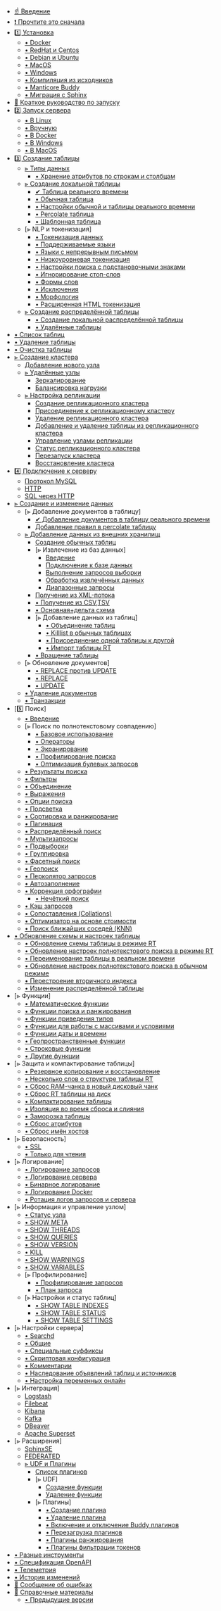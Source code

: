 * [☝ Введение](Introduction.md)
* [❗ Прочтите это сначала](Read_this_first.md)
* [1️⃣ Установка](Installation/Installation.md)
    * [• Docker](Installation/Docker.md)
    * [• RedHat и Centos](Installation/RHEL_and_Centos.md)
    * [• Debian и Ubuntu](Installation/Debian_and_Ubuntu.md)
    * [• MacOS](Installation/MacOS.md)
    * [• Windows](Installation/Windows.md)
    * [• Компиляция из исходников](Installation/Compiling_from_sources.md)
    * [• Manticore Buddy](Installation/Manticore_Buddy.md)
    * [• Миграция с Sphinx](Installation/Migration_from_Sphinx.md)
* [🔰 Краткое руководство по запуску](Quick_start_guide.md)
* [2️⃣ Запуск сервера](Starting_the_server.md)
    * [• В Linux](Starting_the_server/Linux.md)
    * [• Вручную](Starting_the_server/Manually.md)
    * [• В Docker](Starting_the_server/Docker.md)
    * [• В Windows](Starting_the_server/Windows.md)
    * [• В MacOS](Starting_the_server/MacOS.md)
* [3️⃣ Создание таблицы](Creating_a_table.md)
    * [⪢ Типы данных](Creating_a_table/Data_types.md)
        * [• Хранение атрибутов по строкам и столбцам](Creating_a_table/Data_types.md#Row-wise-and-columnar-attribute-storages)
    * [⪢ Создание локальной таблицы](Creating_a_table/Local_tables.md)
        * [✔ Таблица реального времени](Creating_a_table/Local_tables/Real-time_table.md)
        * [• Обычная таблица](Creating_a_table/Local_tables/Plain_table.md)
        * [• Настройки обычной и таблицы реального времени](Creating_a_table/Local_tables/Plain_and_real-time_table_settings.md)
        * [• Percolate таблица](Creating_a_table/Local_tables/Percolate_table.md)
        * [• Шаблонная таблица](Creating_a_table/Local_tables/Template_table.md)
    * [⪢ NLP и токенизация]
        * [• Токенизация данных](Creating_a_table/NLP_and_tokenization/Data_tokenization.md)
        * [• Поддерживаемые языки](Creating_a_table/NLP_and_tokenization/Supported_languages.md)
        * [• Языки с непрерывным письмом](Creating_a_table/NLP_and_tokenization/Languages_with_continuous_scripts.md)
        * [• Низкоуровневая токенизация](Creating_a_table/NLP_and_tokenization/Low-level_tokenization.md)
        * [• Настройки поиска с подстановочными знаками](Creating_a_table/NLP_and_tokenization/Wildcard_searching_settings.md)
        * [• Игнорирование стоп-слов](Creating_a_table/NLP_and_tokenization/Ignoring_stop-words.md)
        * [• Формы слов](Creating_a_table/NLP_and_tokenization/Wordforms.md)
        * [• Исключения](Creating_a_table/NLP_and_tokenization/Exceptions.md)
        * [• Морфология](Creating_a_table/NLP_and_tokenization/Morphology.md)
        * [• Расширенная HTML токенизация](Creating_a_table/NLP_and_tokenization/Advanced_HTML_tokenization.md)
    * [⪢ Создание распределённой таблицы](Creating_a_table/Creating_a_distributed_table/Creating_a_distributed_table.md)
        * [• Создание локальной распределённой таблицы](Creating_a_table/Creating_a_distributed_table/Creating_a_local_distributed_table.md)
        * [• Удалённые таблицы](Creating_a_table/Creating_a_distributed_table/Remote_tables.md)
* [• Список таблиц](Listing_tables.md)
* [• Удаление таблицы](Deleting_a_table.md)
* [• Очистка таблицы](Emptying_a_table.md)
* [⪢ Создание кластера](Creating_a_cluster/Creating_a_cluster.md)
    * [Добавление нового узла](Creating_a_cluster/Adding_a_new_node.md)
    * [⪢ Удалённые узлы](Creating_a_cluster/Remote_nodes.md)
        * [Зеркалирование](Creating_a_cluster/Remote_nodes/Mirroring.md)
        * [Балансировка нагрузки](Creating_a_cluster/Remote_nodes/Load_balancing.md)
    * [⪢ Настройка репликации](Creating_a_cluster/Setting_up_replication/Setting_up_replication.md)
        * [Создание репликационного кластера](Creating_a_cluster/Setting_up_replication/Creating_a_replication_cluster.md)
        * [Присоединение к репликационному кластеру](Creating_a_cluster/Setting_up_replication/Joining_a_replication_cluster.md)
        * [Удаление репликационного кластера](Creating_a_cluster/Setting_up_replication/Deleting_a_replication_cluster.md)
        * [Добавление и удаление таблицы из репликационного кластера](Creating_a_cluster/Setting_up_replication/Adding_and_removing_A_table_from_a_replication_cluster.md)
        * [Управление узлами репликации](Creating_a_cluster/Setting_up_replication/Managing_replication_nodes.md)
        * [Статус репликационного кластера](Creating_a_cluster/Setting_up_replication/Replication_cluster_status.md)
        * [Перезапуск кластера](Creating_a_cluster/Setting_up_replication/Restarting_a_cluster.md)
        * [Восстановление кластера](Creating_a_cluster/Setting_up_replication/Cluster_recovery.md)
* [4️⃣ Подключение к серверу](Connecting_to_the_server.md)
    * [Протокол MySQL](Connecting_to_the_server/MySQL_protocol.md)
    * [HTTP](Connecting_to_the_server/HTTP.md)
    * [SQL через HTTP](Connecting_to_the_server/HTTP.md#SQL-over-HTTP)
* [⪢ Создание и изменение данных](Data_creation_and_modification/Data_creation_and_modification.md)
    * [⪢ Добавление документов в таблицу]
        * [✔ Добавление документов в таблицу реального времени](Data_creation_and_modification/Adding_documents_to_a_table/Adding_documents_to_a_real-time_table.md)
        * [Добавление правил в percolate таблицу](Data_creation_and_modification/Adding_documents_to_a_table/Adding_rules_to_a_percolate_table.md)
    * [⪢ Добавление данных из внешних хранилищ](Data_creation_and_modification/Adding_data_from_external_storages.md)
        * [Создание обычных таблиц](Data_creation_and_modification/Adding_data_from_external_storages/Plain_tables_creation.md)
        * [⪢ Извлечение из баз данных]
            * [Введение](Data_creation_and_modification/Adding_data_from_external_storages/Fetching_from_databases/Introduction.md)
            * [Подключение к базе данных](Data_creation_and_modification/Adding_data_from_external_storages/Fetching_from_databases/Database_connection.md)
            * [Выполнение запросов выборки](Data_creation_and_modification/Adding_data_from_external_storages/Fetching_from_databases/Execution_of_fetch_queries.md)
            * [Обработка извлечённых данных](Data_creation_and_modification/Adding_data_from_external_storages/Fetching_from_databases/Processing_fetched_data.md)
            * [Диапазонные запросы](Data_creation_and_modification/Adding_data_from_external_storages/Fetching_from_databases/Ranged_queries.md)
        * [Получение из XML-потока](Data_creation_and_modification/Adding_data_from_external_storages/Fetching_from_XML_streams.md)
        * [• Получение из CSV,TSV](Data_creation_and_modification/Adding_data_from_external_storages/Fetching_from_CSV,TSV.md)
        * [• Основная+дельта схема](Data_creation_and_modification/Adding_data_from_external_storages/Main_delta.md)
        * [⪢ Добавление данных из таблиц]
            * [• Объединение таблиц](Data_creation_and_modification/Adding_data_from_external_storages/Adding_data_to_tables/Merging_tables.md)
            * [• Killlist в обычных таблицах](Data_creation_and_modification/Adding_data_from_external_storages/Adding_data_to_tables/Killlist_in_plain_tables.md)
            * [• Присоединение одной таблицы к другой](Data_creation_and_modification/Adding_data_from_external_storages/Adding_data_to_tables/Attaching_one_table_to_another.md)
            * [• Импорт таблицы RT](Data_creation_and_modification/Adding_data_from_external_storages/Adding_data_to_tables/Importing_table.md)
        * [• Вращение таблицы](Data_creation_and_modification/Adding_data_from_external_storages/Rotating_a_table.md)
    * [⪢ Обновление документов]
        * [• REPLACE против UPDATE](Data_creation_and_modification/Updating_documents/REPLACE_vs_UPDATE.md)
        * [• REPLACE](Data_creation_and_modification/Updating_documents/REPLACE.md)
        * [• UPDATE](Data_creation_and_modification/Updating_documents/UPDATE.md)
    * [• Удаление документов](Data_creation_and_modification/Deleting_documents.md)
    * [• Транзакции](Data_creation_and_modification/Transactions.md)
* [5️⃣ Поиск]
    * [• Введение](Searching/Intro.md)
    * [⪢ Поиск по полнотекстовому совпадению]
        * [• Базовое использование](Searching/Full_text_matching/Basic_usage.md)
        * [• Операторы](Searching/Full_text_matching/Operators.md)
        * [• Экранирование](Searching/Full_text_matching/Escaping.md)
        * [• Профилирование поиска](Searching/Full_text_matching/Profiling.md)
        * [• Оптимизация булевых запросов](Searching/Full_text_matching/Boolean_optimization.md)
    * [• Результаты поиска](Searching/Search_results.md)
    * [• Фильтры](Searching/Filters.md)
    * [• Объединение](Searching/Joining.md)
    * [• Выражения](Searching/Expressions.md)
    * [• Опции поиска](Searching/Options.md)
    * [• Подсветка](Searching/Highlighting.md)
    * [• Сортировка и ранжирование](Searching/Sorting_and_ranking.md)
    * [• Пагинация](Searching/Pagination.md)
    * [• Распределённый поиск](Searching/Distributed_searching.md)
    * [• Мультизапросы](Searching/Multi-queries.md)
    * [• Подвыборки](Searching/Sub-selects.md)
    * [• Группировка](Searching/Grouping.md)
    * [• Фасетный поиск](Searching/Faceted_search.md)
    * [• Геопоиск](Searching/Geo_search.md)
    * [• Перколятор запросов](Searching/Percolate_query.md)
    * [• Автозаполнение](Searching/Autocomplete.md)
    * [• Коррекция орфографии](Searching/Spell_correction.md)
        * [• Нечёткий поиск](Searching/Spell_correction.md#Fuzzy-Search)
    * [• Кэш запросов](Searching/Query_cache.md)
    * [• Сопоставления (Collations)](Searching/Collations.md)
    * [• Оптимизатор на основе стоимости](Searching/Cost_based_optimizer.md)
    * [• Поиск ближайших соседей (KNN)](Searching/KNN.md)
* [• Обновление схемы и настроек таблицы](Updating_table_schema_and_settings.md)
    * [• Обновление схемы таблицы в режиме RT](Updating_table_schema_and_settings.md#Updating-table-schema-in-RT-mode)
    * [• Обновление настроек полнотекстового поиска в режиме RT](Updating_table_schema_and_settings.md#Updating-table-FT-settings-in-RT-mode)
    * [• Переименование таблицы в реальном времени](Updating_table_schema_and_settings.md#Renaming-a-real-time-table)
    * [• Обновление настроек полнотекстового поиска в обычном режиме](Updating_table_schema_and_settings.md#Updating-table-FT-settings-in-plain-mode)
    * [• Перестроение вторичного индекса](Updating_table_schema_and_settings.md#Rebuilding-a-secondary-index)
    * [• Изменение распределённой таблицы](Updating_table_schema_and_settings.md#Changing-a-distributed-table)
* [⪢ Функции]
    * [• Математические функции](Functions/Mathematical_functions.md)
    * [• Функции поиска и ранжирования](Functions/Searching_and_ranking_functions.md)
    * [• Функции приведения типов](Functions/Type_casting_functions.md)
    * [• Функции для работы с массивами и условиями](Functions/Arrays_and_conditions_functions.md)
    * [• Функции даты и времени](Functions/Date_and_time_functions.md)
    * [• Геопространственные функции](Functions/Geo_spatial_functions.md)
    * [• Строковые функции](Functions/String_functions.md)
    * [• Другие функции](Functions/Other_functions.md)
* [⪢ Защита и компактирование таблицы]
    * [• Резервное копирование и восстановление](Securing_and_compacting_a_table/Backup_and_restore.md)
    * [• Несколько слов о структуре таблицы RT](Securing_and_compacting_a_table/RT_table_structure.md)
    * [• Сброс RAM-чанка в новый дисковый чанк](Securing_and_compacting_a_table/Flushing_RAM_chunk_to_a_new_disk_chunk.md)
    * [• Сброс RT таблицы на диск](Securing_and_compacting_a_table/Flushing_RAM_chunk_to_disk.md)
    * [• Компактирование таблицы](Securing_and_compacting_a_table/Compacting_a_table.md)
    * [• Изоляция во время сброса и слияния](Securing_and_compacting_a_table/Isolation_during_flushing_and_merging.md)
    * [• Заморозка таблицы](Securing_and_compacting_a_table/Freezing_a_table.md)
    * [• Сброс атрибутов](Securing_and_compacting_a_table/Flushing_attributes.md)
    * [• Сброс имён хостов](Securing_and_compacting_a_table/Flushing_hostnames.md)
* [⪢ Безопасность]
    * [• SSL](Security/SSL.md)
    * [• Только для чтения](Security/Read_only.md)
* [⪢ Логирование]
    * [• Логирование запросов](Logging/Query_logging.md)
    * [• Логирование сервера](Logging/Server_logging.md)
    * [• Бинарное логирование](Logging/Binary_logging.md)
    * [• Логирование Docker](Logging/Docker_logging.md)
    * [• Ротация логов запросов и сервера](Logging/Rotating_query_and_server_logs.md)
* [⪢ Информация и управление узлом]
    * [• Статус узла](Node_info_and_management/Node_status.md)
    * [• SHOW META](Node_info_and_management/SHOW_META.md)
    * [• SHOW THREADS](Node_info_and_management/SHOW_THREADS.md)
    * [• SHOW QUERIES](Node_info_and_management/SHOW_QUERIES.md)
    * [• SHOW VERSION](Node_info_and_management/SHOW_VERSION.md)
    * [• KILL](Node_info_and_management/KILL.md)
    * [• SHOW WARNINGS](Node_info_and_management/SHOW_WARNINGS.md)
    * [• SHOW VARIABLES](Node_info_and_management/SHOW_VARIABLES.md)
    * [⪢ Профилирование]
        * [• Профилирование запросов](Node_info_and_management/Profiling/Query_profile.md)
        * [• План запроса](Node_info_and_management/Profiling/Query_plan.md)
    * [⪢ Настройки и статус таблиц]
        * [• SHOW TABLE INDEXES](Node_info_and_management/Table_settings_and_status/SHOW_TABLE_INDEXES.md)
        * [• SHOW TABLE STATUS](Node_info_and_management/Table_settings_and_status/SHOW_TABLE_STATUS.md)
        * [• SHOW TABLE SETTINGS](Node_info_and_management/Table_settings_and_status/SHOW_TABLE_SETTINGS.md)
* [⪢ Настройки сервера]
    * [• Searchd](Server_settings/Searchd.md)
    * [• Общие](Server_settings/Common.md)
    * [• Специальные суффиксы](Server_settings/Special_suffixes.md)
    * [• Скриптовая конфигурация](Server_settings/Scripted_configuration.md)
    * [• Комментарии](Server_settings/Comments.md)
    * [• Наследование объявлений таблиц и источников](Server_settings/Inheritance_of_index_and_source_declarations.md)
    * [• Настройка переменных онлайн](Server_settings/Setting_variables_online.md)
* [⪢ Интеграция]
    * [Logstash](Integration/Logstash.md)
    * [Filebeat](Integration/Filebeat.md)
    * [Kibana](Integration/Kibana.md)
    * [Kafka](Integration/Kafka.md)
    * [DBeaver](Integration/DBeaver.md)
    * [Apache Superset](Integration/Apache_Superset.md)
* [⪢ Расширения]
    * [SphinxSE](Extensions/SphinxSE.md)
    * [FEDERATED](Extensions/FEDERATED.md)
    * [⪢ UDF и Плагины](Extensions/UDFs_and_Plugins/UDFs_and_Plugins.md)
        * [Список плагинов](Extensions/UDFs_and_Plugins/Listing_plugins.md)
        * [⪢ UDF]
            * [Создание функции](Extensions/UDFs_and_Plugins/UDF/Creating_a_function.md)
            * [Удаление функции](Extensions/UDFs_and_Plugins/UDF/Deleting_a_function.md)
        * [⪢ Плагины]
            * [• Создание плагина](Extensions/UDFs_and_Plugins/Plugins/Creating_a_plugin.md)
            * [• Удаление плагина](Extensions/UDFs_and_Plugins/Plugins/Deleting_a_plugin.md)
            * [• Включение и отключение Buddy плагинов](Extensions/UDFs_and_Plugins/Plugins/Enabling_and_disabling_buddy_plugins.md)
            * [• Перезагрузка плагинов](Extensions/UDFs_and_Plugins/Plugins/Reloading_plugins.md)
            * [• Плагины ранжирования](Extensions/UDFs_and_Plugins/Plugins/Ranker_plugins.md)
            * [• Плагины фильтрации токенов](Extensions/UDFs_and_Plugins/Plugins/Token_filter_plugins.md)
* [• Разные инструменты](Miscellaneous_tools.md)
* [• Спецификация OpenAPI](Openapi.md)
* [• Телеметрия](Telemetry.md)
* [• История изменений](Changelog.md)
* [🐞 Сообщение об ошибках](Reporting_bugs.md)
* [📖 Справочные материалы](References.md)
    * [• Предыдущие версии](References.md#Documentation-for-old-Manticore-versions)
<!-- proofread -->

